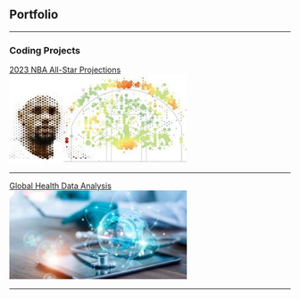 ## Portfolio

---

### Coding Projects

[2023 NBA All-Star Projections](https://github.com/bencoleman24/2023-NBA-All-Star-Projections/blob/main/NBA%20All-Star%20Projections.ipynb/)
<img src="images/nbaig.jpg?raw=true"/>

---
[Global Health Data Analysis](https://github.com/bencoleman24/Global-Health-Data-Analysis/blob/main/Global%20Health%20Data%20Analysis.ipynb/)
<img src="images/gw.jpg?raw=true"/>





---
<!-- Remove above link if you don't want to attibute -->
